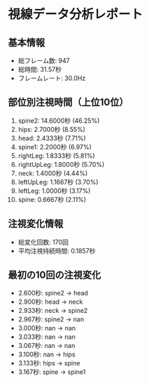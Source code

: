 # 視線データ分析レポート

## 基本情報
- 総フレーム数: 947
- 総時間: 31.57秒
- フレームレート: 30.0Hz

## 部位別注視時間（上位10位）
1. spine2: 14.6000秒 (46.25%)
2. hips: 2.7000秒 (8.55%)
3. head: 2.4333秒 (7.71%)
4. spine1: 2.2000秒 (6.97%)
5. rightLeg: 1.8333秒 (5.81%)
6. rightUpLeg: 1.8000秒 (5.70%)
7. neck: 1.4000秒 (4.44%)
8. leftUpLeg: 1.1667秒 (3.70%)
9. leftLeg: 1.0000秒 (3.17%)
10. spine: 0.6667秒 (2.11%)

## 注視変化情報
- 総変化回数: 170回
- 平均注視持続時間: 0.1857秒

## 最初の10回の注視変化
- 2.600秒: spine2 → head
- 2.900秒: head → neck
- 2.933秒: neck → spine2
- 2.967秒: spine2 → nan
- 3.000秒: nan → nan
- 3.033秒: nan → nan
- 3.067秒: nan → nan
- 3.100秒: nan → hips
- 3.133秒: hips → spine
- 3.167秒: spine → spine1
